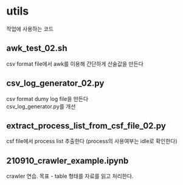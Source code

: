 # utils
작업에 사용하는 코드

## awk_test_02.sh
csv format file에서 awk를 이용해 간단하게 산술값을 만든다

## csv_log_generator_02.py
csv format dumy log file을 만든다  
csv_log_generator.py를 개선 

## extract_process_list_from_csf_file_02.py
csf file에서 process list 추출한다 (process의 사용여부는 idle로 확인한다)

## 210910_crawler_example.ipynb
crawler 연습.
목표 - table 형태를 자료를 읽고 처리한다. 

